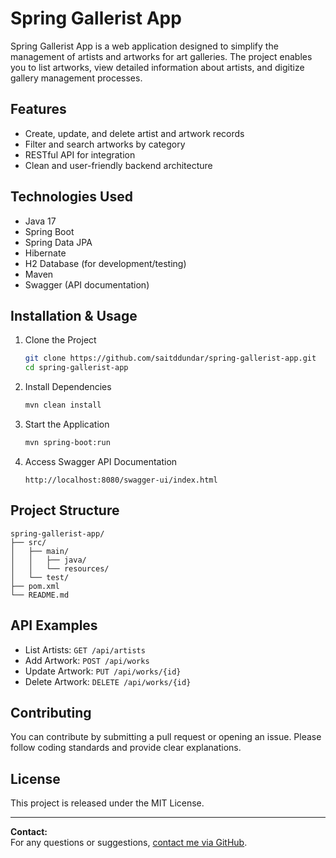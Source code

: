 # Spring Gallerist App

Spring Gallerist App is a web application designed to simplify the management of artists and artworks for art galleries. The project enables you to list artworks, view detailed information about artists, and digitize gallery management processes.

## Features

- Create, update, and delete artist and artwork records
- Filter and search artworks by category
- RESTful API for integration
- Clean and user-friendly backend architecture

## Technologies Used

- Java 17
- Spring Boot
- Spring Data JPA
- Hibernate
- H2 Database (for development/testing)
- Maven
- Swagger (API documentation)

## Installation & Usage

1. Clone the Project
   ```bash
   git clone https://github.com/saitddundar/spring-gallerist-app.git
   cd spring-gallerist-app
   ```

2. Install Dependencies
   ```bash
   mvn clean install
   ```

3. Start the Application
   ```bash
   mvn spring-boot:run
   ```

4. Access Swagger API Documentation
   ```
   http://localhost:8080/swagger-ui/index.html
   ```

## Project Structure

```
spring-gallerist-app/
├── src/
│   ├── main/
│   │   ├── java/
│   │   └── resources/
│   └── test/
├── pom.xml
└── README.md
```

## API Examples

- List Artists: `GET /api/artists`
- Add Artwork: `POST /api/works`
- Update Artwork: `PUT /api/works/{id}`
- Delete Artwork: `DELETE /api/works/{id}`

## Contributing

You can contribute by submitting a pull request or opening an issue. Please follow coding standards and provide clear explanations.

## License

This project is released under the MIT License.

---

**Contact:**  
For any questions or suggestions, [contact me via GitHub](https://github.com/saitddundar).
